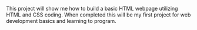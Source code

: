 This project will show me how to build a basic HTML webpage utilizing HTML and CSS coding. When completed this will be my first project for web development basics and learning to program.
